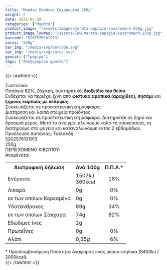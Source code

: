 ```yaml
---
title: "Μαράτα Παπάγια ζαχαρωμένη 250g"
weight: 2
date: 2022-05-29
categories: ["Μαράτα"]
product_image: "/assets/images/marata-papagia-zaxarwmenh-250g.jpg"
product_image_lowres: "/assets/low/marata-papagia-zaxarwmenh-250g.jpg"
barcode: "5202576101913"
varos: "250g"
bar_img: "/media/svg/barcode.svg"
var_img: "/media/svg/varos.svg"
gencat: ["Τρόφιμα"]
tags: ["Αποξηραμένα φρούτα"]
---
```

{{< rawhtml >}}

<div class="product">
    <div id="sistatika">Συστατικά:</div>
    <div class="alltext">Παπάγια 62%, ζάχαρη, συντηρητικό: <b>διοξείδιο του θείου</b>.<br>Ενδέχεται να περιέχει ίχνη από
        <b>φιστίκια αράπικα (αραχίδες), σησάμι</b> και <b>ξηρούς καρπούς με κέλυφος</b>.<br>Συσκευάζεται σε
        προστατευτική ατμόσφαιρα.</div>
    <div id="loipa">Διατήρηση και λοιπά στοιχεία προϊόντος</div>
    <div class="alltext">Συσκευάζεται σε προστατευτική ατμόσφαιρα. Διατηρείται σε ξηρό και δροσερό μέρος. Μετά το
        άνοιγμα, κλείνουμε καλά τη συσκευασία, τη διατηρούμε στο ψυγείο και καταναλώνουμε εντός 2
        εβδομάδων.<br>Προέλευση παπάγιας: Ταϊλάνδη.</div>
    <div id="barcode">
        <div id="barimage1"></div><span id="bartext">5202576101913</span>
    </div>
    <div id="varos">
        <div id="varosimage1"></div><span id="varostext">250g</span>
    </div>
    <div id="kivotio">ΠΕΡΙΕΧΟΜΕΝΟ ΚΙΒΩΤΙΟΥ:<br>Αναμένεται</div>
    <div class="tabout">
        <table id="diatable">
            <tbody>
                <tr>
                    <th>Διατροφική δήλωση</th>
                    <th>Ανά 100g</th>
                    <th>Π.Π.Α.*</th>
                </tr>
                <tr>
                    <td class="texr2">Ενέργεια</td>
                    <td class="texr">1507kJ<br>360kcal</td>
                    <td class="texr" style="text-align:center">18%</td>
                </tr>
                <tr>
                    <td class="texr2">Λιπαρά</td>
                    <td class="texr">0g</td>
                    <td class="texr" style="text-align:center">0%</td>
                </tr>
                <tr>
                    <td class="gray">εκ των οποίων Κορεσµένα</td>
                    <td class="gray2">0g</td>
                    <td class="gray2" style="text-align:center">0%</td>
                </tr>
                <tr>
                    <td class="texr2">Yδατάνθρακες</td>
                    <td class="texr">89g</td>
                    <td class="texr" style="text-align:center">34%</td>
                </tr>
                <tr>
                    <td class="gray">εκ των οποίων Σάκχαρα</td>
                    <td class="gray2">74g</td>
                    <td class="gray2" style="text-align:center">82%</td>
                </tr>
                <tr>
                    <td class="texr2">Eδώδιμες ίνες</td>
                    <td class="texr">2g</td>
                    <td class="texr" style="text-align:center"></td>
                </tr>
                <tr>
                    <td class="texr2">Πρωτεΐνες</td>
                    <td class="texr">0g</td>
                    <td class="texr" style="text-align:center">0%</td>
                </tr>
                <tr>
                    <td class="texr2">Αλάτι</td>
                    <td class="texr">0,35g</td>
                    <td class="texr" style="text-align:center">6%</td>
                </tr>
            </tbody>
        </table>
    </div>
    <div class="alltext">* Προσλαμβανόμενη Ποσότητα Αναφοράς ενός μέσου ενήλικα (8400kJ / 2000kcal).</div>
    <div class="pimg"></div>
</div>
{{< /rawhtml >}}